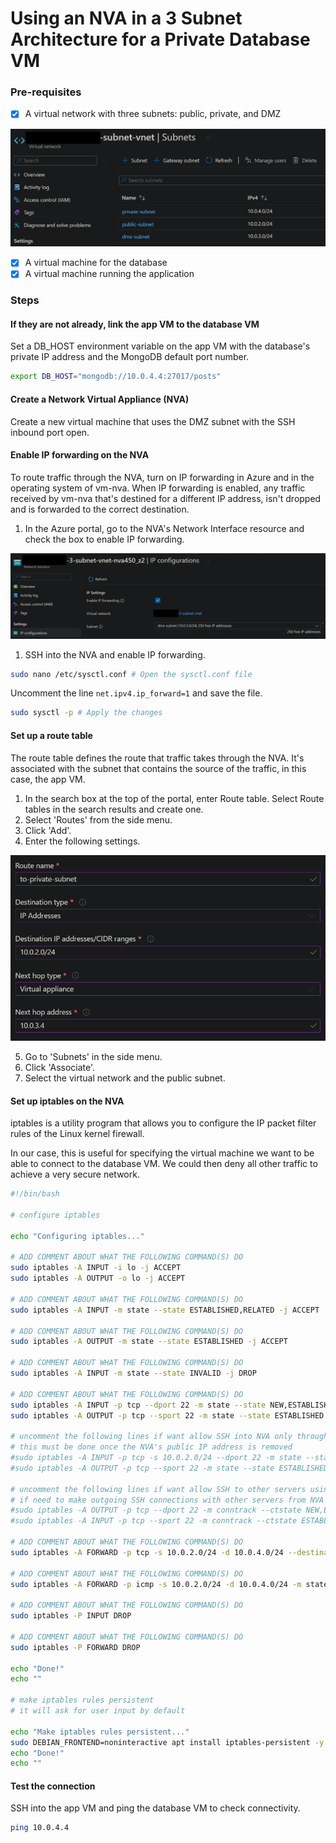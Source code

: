 # Using an NVA in a 3 Subnet Architecture for a Private Database VM

### Pre-requisites

-   [x] A virtual network with three subnets: public, private, and DMZ

![](images/image-21.png)

-   [x] A virtual machine for the database
-   [x] A virtual machine running the application

### Steps

#### If they are not already, link the app VM to the database VM

Set a DB_HOST environment variable on the app VM with the database's private IP address and the MongoDB default port number.

```bash
export DB_HOST="mongodb://10.0.4.4:27017/posts"
```

#### Create a Network Virtual Appliance (NVA)

Create a new virtual machine that uses the DMZ subnet with the SSH inbound port open.

#### Enable IP forwarding on the NVA

To route traffic through the NVA, turn on IP forwarding in Azure and in the operating system of vm-nva. When IP forwarding is enabled, any traffic received by vm-nva that's destined for a different IP address, isn't dropped and is forwarded to the correct destination.

1. In the Azure portal, go to the NVA's Network Interface resource and check the box to enable IP forwarding.

![](images/image-22.png)

1. SSH into the NVA and enable IP forwarding.

```bash
sudo nano /etc/sysctl.conf # Open the sysctl.conf file
```

Uncomment the line `net.ipv4.ip_forward=1` and save the file.

```bash
sudo sysctl -p # Apply the changes
```

#### Set up a route table

The route table defines the route that traffic takes through the NVA. It's associated with the subnet that contains the source of the traffic, in this case, the app VM.

1. In the search box at the top of the portal, enter Route table. Select Route tables in the search results and create one.
2. Select 'Routes' from the side menu.
3. Click 'Add'.
4. Enter the following settings.

![](images/image-23.png)

5. Go to 'Subnets' in the side menu.
6. Click 'Associate'.
7. Select the virtual network and the public subnet.

#### Set up iptables on the NVA

iptables is a utility program that allows you to configure the IP packet filter rules of the Linux kernel firewall.

In our case, this is useful for specifying the virtual machine we want to be able to connect to the database VM. We could then deny all other traffic to achieve a very secure network.

```bash
#!/bin/bash

# configure iptables

echo "Configuring iptables..."

# ADD COMMENT ABOUT WHAT THE FOLLOWING COMMAND(S) DO
sudo iptables -A INPUT -i lo -j ACCEPT
sudo iptables -A OUTPUT -o lo -j ACCEPT

# ADD COMMENT ABOUT WHAT THE FOLLOWING COMMAND(S) DO
sudo iptables -A INPUT -m state --state ESTABLISHED,RELATED -j ACCEPT

# ADD COMMENT ABOUT WHAT THE FOLLOWING COMMAND(S) DO
sudo iptables -A OUTPUT -m state --state ESTABLISHED -j ACCEPT

# ADD COMMENT ABOUT WHAT THE FOLLOWING COMMAND(S) DO
sudo iptables -A INPUT -m state --state INVALID -j DROP

# ADD COMMENT ABOUT WHAT THE FOLLOWING COMMAND(S) DO
sudo iptables -A INPUT -p tcp --dport 22 -m state --state NEW,ESTABLISHED -j ACCEPT
sudo iptables -A OUTPUT -p tcp --sport 22 -m state --state ESTABLISHED -j ACCEPT

# uncomment the following lines if want allow SSH into NVA only through the public subnet (app VM as a jumpbox)
# this must be done once the NVA's public IP address is removed
#sudo iptables -A INPUT -p tcp -s 10.0.2.0/24 --dport 22 -m state --state NEW,ESTABLISHED -j ACCEPT
#sudo iptables -A OUTPUT -p tcp --sport 22 -m state --state ESTABLISHED -j ACCEPT

# uncomment the following lines if want allow SSH to other servers using the NVA as a jumpbox
# if need to make outgoing SSH connections with other servers from NVA
#sudo iptables -A OUTPUT -p tcp --dport 22 -m conntrack --ctstate NEW,ESTABLISHED -j ACCEPT
#sudo iptables -A INPUT -p tcp --sport 22 -m conntrack --ctstate ESTABLISHED -j ACCEPT

# ADD COMMENT ABOUT WHAT THE FOLLOWING COMMAND(S) DO
sudo iptables -A FORWARD -p tcp -s 10.0.2.0/24 -d 10.0.4.0/24 --destination-port 27017 -m tcp -j ACCEPT

# ADD COMMENT ABOUT WHAT THE FOLLOWING COMMAND(S) DO
sudo iptables -A FORWARD -p icmp -s 10.0.2.0/24 -d 10.0.4.0/24 -m state --state NEW,ESTABLISHED -j ACCEPT

# ADD COMMENT ABOUT WHAT THE FOLLOWING COMMAND(S) DO
sudo iptables -P INPUT DROP

# ADD COMMENT ABOUT WHAT THE FOLLOWING COMMAND(S) DO
sudo iptables -P FORWARD DROP

echo "Done!"
echo ""

# make iptables rules persistent
# it will ask for user input by default

echo "Make iptables rules persistent..."
sudo DEBIAN_FRONTEND=noninteractive apt install iptables-persistent -y
echo "Done!"
echo ""
```

#### Test the connection

SSH into the app VM and ping the database VM to check connectivity.

```bash
ping 10.0.4.4
```
